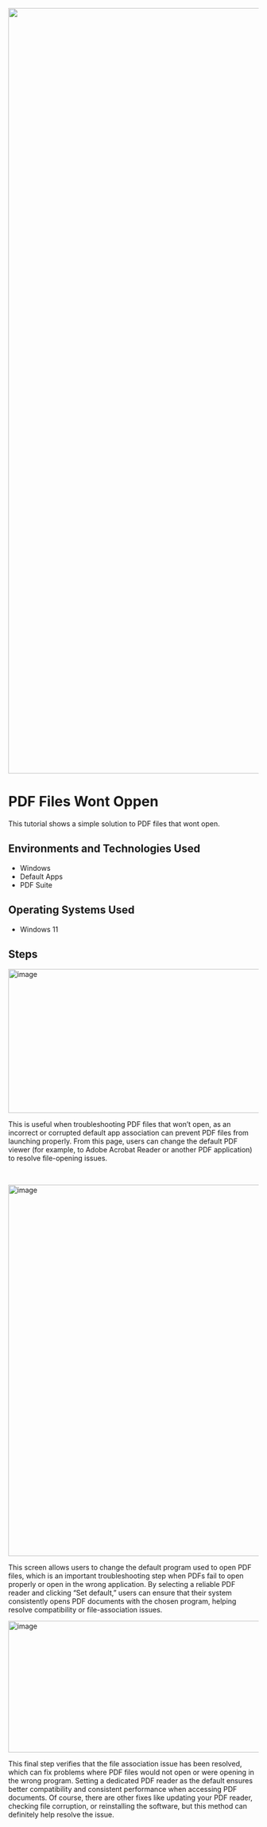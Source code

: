 <p align="center">
<img width="1049" height="1536" alt="image" src="https://github.com/user-attachments/assets/67c50804-be06-4b12-bae9-e47fb07cec50" />



</p>

<h1>PDF Files Wont Oppen</h1>
This tutorial shows a simple solution to PDF files that wont open.<br />



<h2>Environments and Technologies Used</h2>

- Windows
- Default Apps
- PDF Suite

<h2>Operating Systems Used </h2>

- Windows 11


<h2> Steps</h2>                      

<p>
<img width="1172" height="289" alt="image" src="https://github.com/user-attachments/assets/2d661c0a-dbb5-4adf-8bae-948abf1e2650" />


</p>
<p>This is useful when troubleshooting PDF files that won’t open, as an incorrect or corrupted default app association can prevent PDF files from launching properly. From this page, users can change the default PDF viewer (for example, to Adobe Acrobat Reader or another PDF application) to resolve file-opening issues.

</p>
<br />

<p>
<img width="718" height="745" alt="image" src="https://github.com/user-attachments/assets/d4dfeb4d-d350-4679-a503-058a8b2baf43" />


</p>
<p>
This screen allows users to change the default program used to open PDF files, which is an important troubleshooting step when PDFs fail to open properly or open in the wrong application. By selecting a reliable PDF reader and clicking “Set default,” users can ensure that their system consistently opens PDF documents with the chosen program, helping resolve compatibility or file-association issues.

<p>
<img width="1195" height="264" alt="image" src="https://github.com/user-attachments/assets/18349ccc-48cd-414f-b4ad-5ff6462a3d28" />



</p>
<p>This final step verifies that the file association issue has been resolved, which can fix problems where PDF files would not open or were opening in the wrong program. Setting a dedicated PDF reader as the default ensures better compatibility and consistent performance when accessing PDF documents. Of course, there are other fixes like updating your PDF reader, checking file corruption, or reinstalling the software, but this method can definitely help resolve the issue.

